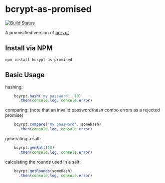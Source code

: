 bcrypt-as-promised
==================

[![Build Status](https://travis-ci.org/iceddev/bcrypt-as-promised.svg?branch=master)](https://travis-ci.org/iceddev/bcrypt-as-promised)

A promisified version of [bcrypt](https://github.com/ncb000gt/node.bcrypt.js)

## Install via NPM
```
npm install bcrypt-as-promised
```

## Basic Usage

hashing:
```javascript
    bcyrpt.hash('my password', 10)
      .then(console.log, console.error)
```

comparing:
(note that an invalid password/hash combo errors as a rejected promise)
```javascript
    bcyrpt.compare('my password', someHash)
      .then(console.log, console.error)
```

generating a salt:
```javascript
    bcyrpt.genSalt(10)
      .then(console.log, console.error)
```

calculating the rounds used in a salt:
```javascript
    bcyrpt.getRounds(someHash)
      .then(console.log, console.error)
```
